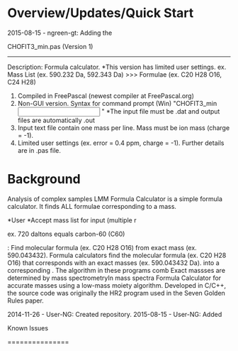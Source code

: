 Overview/Updates/Quick Start
============================================================================================
2015-08-15 - ngreen-gt: Adding the  

CHOFIT3_min.pas (Version 1)
***************
Description: Formula calculator. *This version has limited user settings. 
ex. Mass List (ex. 590.232 Da, 592.343 Da)  >>> Formulae (ex. C20 H28 O16, C24 H28)
1) Compiled in FreePascal (newest compiler at FreePascal.org)
2) Non-GUI version.  Syntax for command prompt (Win) "CHOFIT3_min <input name> <output name> <low mass> <high mass> <max nitrogen> <max sulfur> <max phosphorus> <max carbon-13>"  *The input file must be .dat and output files are automatically .out
3) Input text file contain one mass per line.  Mass must be ion mass (charge = -1).
3) Limited user settings (ex. error = 0.4 ppm, charge = -1). Further details are in .pas file.


Background
======================================================================

Analysis of complex samples 
LMM Formula Calculator is a simple formula calculator.  It finds ALL formulae corresponding to a mass.

*User
*Accept mass list for input (multiple r  

ex.  720 daltons equals carbon-60 (C60)

:  Find molecular formula (ex. C20 H28 O16) from exact mass (ex. 590.043432).  Formula calculators find the molecular formula (ex. C20 H28 O16) that corresponds with an exact masses (ex. 590.043432 Da). into a corresponding . The algorithm in these programs comb Exact massses are determined by mass spectrometryIn 
mass spectra Formula Calculator for accurate masses using a low-mass 
moiety algorithm. Developed in C/C++, the source code was originally the 
HR2 program used in the Seven Golden Rules paper. 

2014-11-26 - User-NG: Created repository. 2015-08-15 - User-NG: Added 

Known Issues 

=============== 

